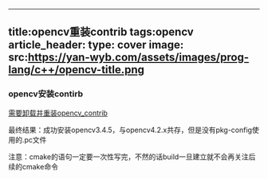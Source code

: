 ---
title:opencv重装contrib
tags:opencv
article_header:
  type: cover
  image:
    src:https://yan-wyb.com/assets/images/prog-lang/c++/opencv-title.png
--

### opencv安装contirb

[需要卸载并重装opencv_contrib](https://aitechtogether.com/ai-question/9378.html)

最终结果：成功安装opencv3.4.5，与opencv4.2.x共存，但是没有pkg-config使用的.pc文件

注意：cmake的语句一定要一次性写完，不然的话build一旦建立就不会再关注后续的cmake命令
